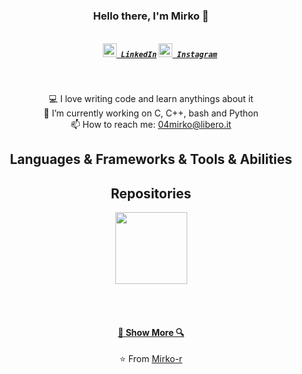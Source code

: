 <h3 align="center">Hello there, I'm Mirko 👋</h3>
<h5 align="center">
 <code>
    <a href="https://www.linkedin.com/in/mirko-rovere/" title="LinkedIn"><img width="22" src="https://github.com/zumrudu-anka/zumrudu-anka/blob/master/images/linkedin.svg"> LinkedIn</a></code>
  <code><a href="https://www.instagram.com/mirko_rovere/" title="Instagram Profile"><img width="22" src="https://github.com/zumrudu-anka/zumrudu-anka/blob/master/images/instagram.svg"> Instagram</a></code>
</h5>
<br>

<p align="center">
  💻 I love writing code and learn anythings about it
  <br>
  🔬 I’m currently working on C, C++, bash and Python
  <br>
  📫 How to reach me: <a href="mailto: 04mirko@libero.it">04mirko@libero.it</a>
</p>

<h2 align="center">Languages & Frameworks & Tools & Abilities</h2>

<h2 align="center">Repositories</h2>

<p width="100%" align="center">
  <a align="center" href="https://github.com/Mirko-r/extractor" title="extractor"><img align="center" height="115" src="https://github-readme-stats.vercel.app/api/pin/?username=Mirko-r&repo=extractor&theme=gotham"></a>
</p>
<br><br>
<h4 align="center"><a href=https://github.com/Mirko-r?tab="repositories" title="Show Repositories">🔎 Show More 🔍</a></h4>
<p align = "center">
    ⭐️ From <a href="https://github.com/Mirko-r/">Mirko-r</a>
</p>
